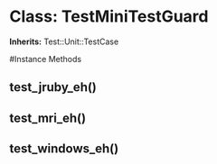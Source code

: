 # Class: TestMiniTestGuard
**Inherits:** Test::Unit::TestCase
    




#Instance Methods
## test_jruby_eh() [](#method-i-test_jruby_eh)

## test_mri_eh() [](#method-i-test_mri_eh)

## test_windows_eh() [](#method-i-test_windows_eh)

